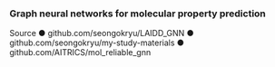 ### Graph neural networks for molecular property prediction

Source
  ● github.com/seongokryu/LAIDD_GNN
  ● github.com/seongokryu/my-study-materials 
  ● github.com/AITRICS/mol_reliable_gnn
